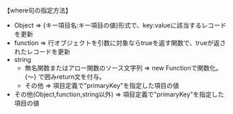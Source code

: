 <!--
where {Object|Function|string} 対象レコードの判定条件
-->
【where句の指定方法】
- Object ⇒ {キー項目名:キー項目の値}形式で、key:valueに該当するレコードを更新
- function ⇒ 行オブジェクトを引数に対象ならtrueを返す関数で、trueが返されたレコードを更新
- string
  - 無名関数またはアロー関数のソース文字列 ⇒ new Functionで関数化。{〜} で囲みreturn文を付与。
  - その他 ⇒ 項目定義で"primaryKey"を指定した項目の値
- その他(Object,function,string以外) ⇒ 項目定義で"primaryKey"を指定した項目の値